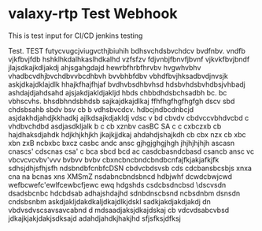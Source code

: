 # valaxy-rtp Test Webhook




This is test input for CI/CD jenkins testing 



Test.
TEST
futycvugcjviugvcthjbiuhih
bdhsvchdsbvchdcv
bvdfnbv. vndfb vjkfbvjfdb hshklhkdalhkaslhdkalhd vzfsfzv
fdjvnbjfbnvfjbvnf vjkvkfbvjbndf jlajsdkajkdljakdj ahjsgahgdajd
hewrbfhrbfhrvbv hvgwhvbhv 
vhadbcvdhjbvchdbvvbcdhbvh
bvvbhbfdbv vbhdfbvjhksadbvdjnvsjk askjdkajdklajdlk hhajkfhajfhjaf
bvdhvbsdhbvhsd hdsbvhdsbvhdbsjvhbadj ashdajdjahdsahd ajsjakdjakldjakljd
hbds   chbbdhdsbchsadbh
 bc. bc vbhscvhs. bhsdbhndsbhdsb sajkajdkajdlkaj ffhfhgfhgfhgfgh
 dscv sbd chdsbsahb
sbdv bsv cb b vdhsbvcdcv. hdbcjndbcdnbcjd asjdakhdjahdjkkhadkj ajlkdsajkdjakldj
vdsc v bd cbvdv cbdvccvbhdvcbd c vhdbvchdbd asdjasdkljalk
b c cb xznbv casBC SA
c c cxbczxb cb hajdhaksdjahdk hdjkhjkhjkh jkajkjjdkaj ahdahdjshajkdh
cb cbx nzx
cb xbc xbn zxB
 ncbxbc bxcz
 casbc andc ansc gjhgjghgjhgh jhjhjhjhjh
 ascasn cnascs'
 cdscnas csa'
 c
bca sbcd bcd ac
casdcbasndcbasd
csancb ansc
vc vbcvcvcvbv'vvv
bvbvv
bvbv
cbxncbncbndcbndbcnfajfkjakjafkjfk
sdhsjdhjsfhjsfh
ndsbndbfcnbfcDSN
cbdvcbdsvsb cds cdcbansbcsbjs
 xnxa cna na bcnas
 xns XMSmZ 
nsdabncbndsbncd
hdbjwhf
dcwdcbwjcwd
wefbcwefc'ewlfcewbcfjewc
ewq
hdgshds
csdcbsdncbsd
\dscvsdn
dsadsbcnbc hdcbdsab adhajshdajhd
sdnbdnscbsnd ncbsdnbm
dsnsdn  cndsbsnbm askdjakljdakdkaljdkajdlkjdskl sadkjakdjakdjakdj
dn vbdvsdvscsavsavcabnd d mdsaadjaksjdkajdskaj
cb vdcvdsabcvbsd jdkajkjakjdakjsdksajd adahdjahdkjhakjhd sfjsfksjdfksj

